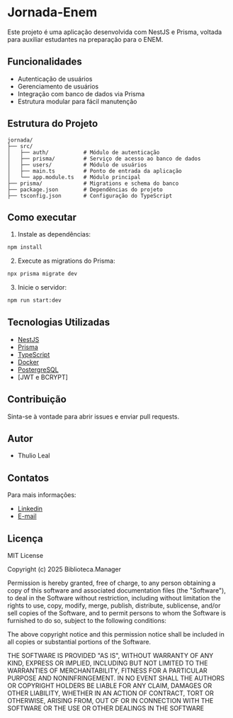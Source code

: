 
# Jornada-Enem

Este projeto é uma aplicação desenvolvida com NestJS e Prisma, voltada para auxiliar estudantes na preparação para o ENEM.

## Funcionalidades
- Autenticação de usuários
- Gerenciamento de usuários
- Integração com banco de dados via Prisma
- Estrutura modular para fácil manutenção

## Estrutura do Projeto
```
jornada/
├── src/
│   ├── auth/           # Módulo de autenticação
│   ├── prisma/         # Serviço de acesso ao banco de dados
│   ├── users/          # Módulo de usuários
│   ├── main.ts         # Ponto de entrada da aplicação
│   └── app.module.ts   # Módulo principal
├── prisma/             # Migrations e schema do banco
├── package.json        # Dependências do projeto
├── tsconfig.json       # Configuração do TypeScript
```

## Como executar
1. Instale as dependências:
  ```bash
  npm install
  ```
2. Execute as migrations do Prisma:
  ```bash
  npx prisma migrate dev
  ```
3. Inicie o servidor:
  ```bash
  npm run start:dev
  ```

## Tecnologias Utilizadas
- [NestJS](https://nestjs.com/)
- [Prisma](https://www.prisma.io/)
- [TypeScript](https://www.typescriptlang.org/)
- [Docker](https://www.docker.com/)
- [PostergreSQL](https://www.postgresql.org/)
- [JWT e BCRYPT]

## Contribuição
Sinta-se à vontade para abrir issues e enviar pull requests.

## Autor
- Thulio Leal

## Contatos
Para mais informações:
- [Linkedin](https://www.linkedin.com/in/thulio-leal-e-silva-176339304/)
- [E-mail](thulioleal.silva@gmail.com)

## Licença
MIT License

Copyright (c) 2025 Biblioteca.Manager

Permission is hereby granted, free of charge, to any person obtaining a copy of this software and associated documentation files (the "Software"), to deal in the Software without restriction, including without limitation the rights to use, copy, modify, merge, publish, distribute, sublicense, and/or sell copies of the Software, and to permit persons to whom the Software is furnished to do so, subject to the following conditions:

The above copyright notice and this permission notice shall be included in all copies or substantial portions of the Software.

THE SOFTWARE IS PROVIDED "AS IS", WITHOUT WARRANTY OF ANY KIND, EXPRESS OR IMPLIED, INCLUDING BUT NOT LIMITED TO THE WARRANTIES OF MERCHANTABILITY, FITNESS FOR A PARTICULAR PURPOSE AND NONINFRINGEMENT. IN NO EVENT SHALL THE AUTHORS OR COPYRIGHT HOLDERS BE LIABLE FOR ANY CLAIM, DAMAGES OR OTHER LIABILITY, WHETHER IN AN ACTION OF CONTRACT, TORT OR OTHERWISE, ARISING FROM, OUT OF OR IN CONNECTION WITH THE SOFTWARE OR THE USE OR OTHER DEALINGS IN THE SOFTWARE
